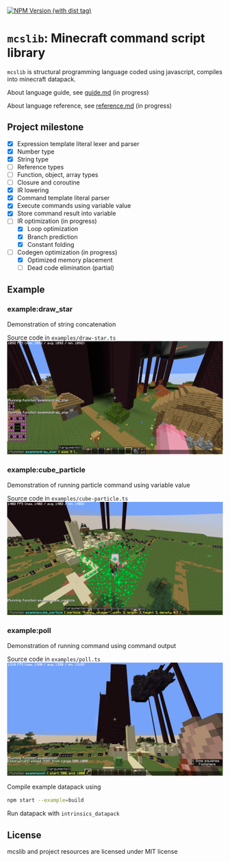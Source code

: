 [![NPM Version (with dist tag)](https://img.shields.io/npm/v/mcslib/latest)](https://www.npmjs.com/package/mcslib)
# `mcslib`: Minecraft command script library
`mcslib` is structural programming language coded using javascript, compiles into minecraft datapack.

About language guide, see [guide.md](./guide.md) (in progress)

About language reference, see [reference.md](./reference.md) (in progress)

## Project milestone
 - [x] Expression template literal lexer and parser
 - [x] Number type
 - [x] String type
 - [ ] Reference types
 - [ ] Function, object, array types
 - [ ] Closure and coroutine
 - [x] IR lowering
 - [x] Command template literal parser
 - [x] Execute commands using variable value
 - [x] Store command result into variable
 - [ ] IR optimization (in progress)
   - [x] Loop optimization
   - [x] Branch prediction
   - [x] Constant folding
 - [ ] Codegen optimization (in progress)
   - [x] Optimized memory placement
   - [ ] Dead code elimination (partial)

## Example
### example:draw_star
Demonstration of string concatenation

Source code in `examples/draw-star.ts`
![Draw star example preview](./assets/draw_star.png)

### example:cube_particle
Demonstration of running particle command using variable value

Source code in `examples/cube-particle.ts`
![Cube particle example preview](./assets/cube_particle.png)

### example:poll
Demonstration of running command using command output

Source code in `examples/poll.ts`
![poll example preview](./assets/poll.png)

Compile example datapack using
```bash
npm start --example=build
```
Run datapack with `intrinsics_datapack`

## License
mcslib and project resources are licensed under MIT license
